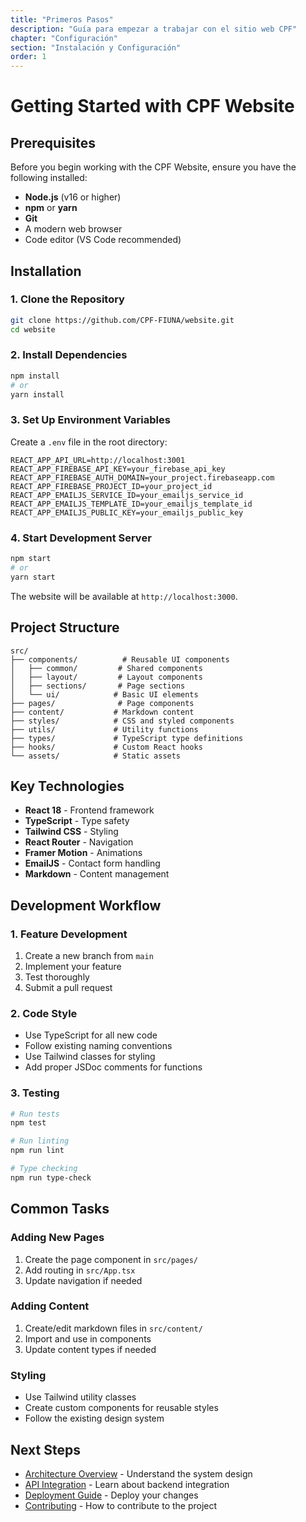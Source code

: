 ```yaml
---
title: "Primeros Pasos"
description: "Guía para empezar a trabajar con el sitio web CPF"
chapter: "Configuración"
section: "Instalación y Configuración"
order: 1
---
```


# Getting Started with CPF Website

## Prerequisites

Before you begin working with the CPF Website, ensure you have the following installed:

- **Node.js** (v16 or higher)
- **npm** or **yarn**
- **Git**
- A modern web browser
- Code editor (VS Code recommended)

## Installation

### 1. Clone the Repository

```bash
git clone https://github.com/CPF-FIUNA/website.git
cd website
```

### 2. Install Dependencies

```bash
npm install
# or
yarn install
```

### 3. Set Up Environment Variables

Create a `.env` file in the root directory:

```env
REACT_APP_API_URL=http://localhost:3001
REACT_APP_FIREBASE_API_KEY=your_firebase_api_key
REACT_APP_FIREBASE_AUTH_DOMAIN=your_project.firebaseapp.com
REACT_APP_FIREBASE_PROJECT_ID=your_project_id
REACT_APP_EMAILJS_SERVICE_ID=your_emailjs_service_id
REACT_APP_EMAILJS_TEMPLATE_ID=your_emailjs_template_id
REACT_APP_EMAILJS_PUBLIC_KEY=your_emailjs_public_key
```

### 4. Start Development Server

```bash
npm start
# or
yarn start
```

The website will be available at `http://localhost:3000`.

## Project Structure

```
src/
├── components/          # Reusable UI components
│   ├── common/         # Shared components
│   ├── layout/         # Layout components
│   ├── sections/       # Page sections
│   └── ui/            # Basic UI elements
├── pages/              # Page components
├── content/           # Markdown content
├── styles/            # CSS and styled components
├── utils/             # Utility functions
├── types/             # TypeScript type definitions
├── hooks/             # Custom React hooks
└── assets/            # Static assets
```

## Key Technologies

- **React 18** - Frontend framework
- **TypeScript** - Type safety
- **Tailwind CSS** - Styling
- **React Router** - Navigation
- **Framer Motion** - Animations
- **EmailJS** - Contact form handling
- **Markdown** - Content management

## Development Workflow

### 1. Feature Development

1. Create a new branch from `main`
2. Implement your feature
3. Test thoroughly
4. Submit a pull request

### 2. Code Style

- Use TypeScript for all new code
- Follow existing naming conventions
- Use Tailwind classes for styling
- Add proper JSDoc comments for functions

### 3. Testing

```bash
# Run tests
npm test

# Run linting
npm run lint

# Type checking
npm run type-check
```

## Common Tasks

### Adding New Pages

1. Create the page component in `src/pages/`
2. Add routing in `src/App.tsx`
3. Update navigation if needed

### Adding Content

1. Create/edit markdown files in `src/content/`
2. Import and use in components
3. Update content types if needed

### Styling

- Use Tailwind utility classes
- Create custom components for reusable styles
- Follow the existing design system

## Next Steps

- [Architecture Overview](./architecture) - Understand the system design
- [API Integration](./api) - Learn about backend integration
- [Deployment Guide](./deployment) - Deploy your changes
- [Contributing](./contributing) - How to contribute to the project
